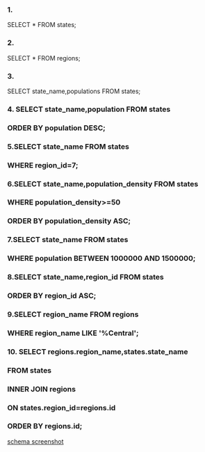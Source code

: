 ### 1.
SELECT * FROM states;
### 2.
SELECT * FROM regions;
### 3.
SELECT state_name,populations
FROM states;
### 4. SELECT state_name,population FROM states
###    ORDER BY population DESC;
### 5.SELECT state_name FROM states
###   WHERE region_id=7;
### 6.SELECT state_name,population_density FROM states
###   WHERE population_density>=50
###   ORDER BY population_density ASC;
### 7.SELECT state_name FROM states
###   WHERE population BETWEEN 1000000 AND 1500000;
### 8.SELECT state_name,region_id FROM states
###   ORDER BY region_id ASC;
### 9.SELECT region_name FROM regions
###   WHERE region_name LIKE '%Central';
### 10. SELECT regions.region_name,states.state_name
###     FROM states
###     INNER JOIN regions
###     ON states.region_id=regions.id
###     ORDER BY regions.id;

[schema screenshot](./schema_screenshot.png)
